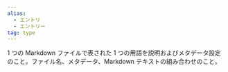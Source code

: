 ```yaml
---
alias:
  - エントリ
  - エントリー
tag: type
---
```


1 つの Markdown ファイルで表された 1 つの用語を説明およびメタデータ設定のこと。ファイル名、メタデータ、Markdown テキストの組み合わせのこと。
